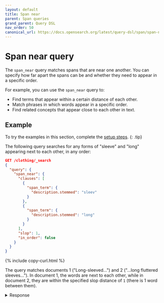 ```yaml
---
layout: default
title: Span near
parent: Span queries
grand_parent: Query DSL
nav_order: 50
canonical_url: https://docs.opensearch.org/latest/query-dsl/span/span-near/
---
```


# Span near query

The `span_near` query matches spans that are near one another. You can specify how far apart the spans can be and whether they need to appear in a specific order.

For example, you can use the `span_near` query to:
- Find terms that appear within a certain distance of each other.
- Match phrases in which words appear in a specific order.
- Find related concepts that appear close to each other in text.

## Example

To try the examples in this section, complete the [setup steps]({{site.url}}{{site.baseurl}}/query-dsl/span/#setup).
{: .tip}

The following query searches for any forms of "sleeve" and "long" appearing next to each other, in any order:

```json
GET /clothing/_search
{
  "query": {
    "span_near": {
      "clauses": [
        {
          "span_term": {
            "description.stemmed": "sleev"
          }
        },
        {
          "span_term": {
            "description.stemmed": "long"
          }
        }
      ],
      "slop": 1,
      "in_order": false
    }
  }
}
```
{% include copy-curl.html %}

The query matches documents 1 ("Long-sleeved...") and 2 ("...long fluttered sleeves..."). In document 1, the words are next to each other, while in document 2, they are within the specified slop distance of `1` (there is 1 word between them).

<details markdown="block">
  <summary>
    Response
  </summary>
  {: .text-delta}

```json
{
  "took": 3,
  "timed_out": false,
  "_shards": {
    "total": 1,
    "successful": 1,
    "skipped": 0,
    "failed": 0
  },
  "hits": {
    "total": {
      "value": 2,
      "relation": "eq"
    },
    "max_score": 0.36496973,
    "hits": [
      {
        "_index": "clothing",
        "_id": "1",
        "_score": 0.36496973,
        "_source": {
          "description": "Long-sleeved dress shirt with a formal collar and button cuffs. "
        }
      },
      {
        "_index": "clothing",
        "_id": "4",
        "_score": 0.25312424,
        "_source": {
          "description": "A set of two midi silk shirt dresses with long fluttered sleeves in black. "
        }
      }
    ]
  }
}
```

## Parameters

The following table lists all top-level parameters supported by `span_near` queries.

| Parameter | Data type | Description | 
|:----------|:-----|:------------|
| `clauses` | An array of span queries that define the terms or phrases to match. All specified terms must appear within the defined slop distance. Required. |
| `slop` | Integer | The maximum number of intervening unmatched positions between spans. Required. |
| `in_order` | Boolean | Whether spans need to appear in the same order as in the `clauses` array. Optional. Default is `false`. |
